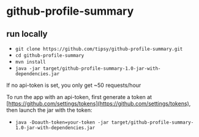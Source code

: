 # github-profile-summary

## run locally
* `git clone https://github.com/tipsy/github-profile-summary.git`
* `cd github-profile-summary`
* `mvn install`
* `java -jar target/github-profile-summary-1.0-jar-with-dependencies.jar`

If no api-token is set, you only get ~50 requests/hour  

To run the app with an api-token, first generate a token at 
[https://github.com/settings/tokens](https://github.com/settings/tokens), 
then launch the jar with the token:

* `java -Doauth-token=your-token -jar target/github-profile-summary-1.0-jar-with-dependencies.jar`

